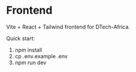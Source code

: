 # Frontend

Vite + React + Tailwind frontend for DTech-Africa.

Quick start:

1. npm install
2. cp .env.example .env
3. npm run dev
